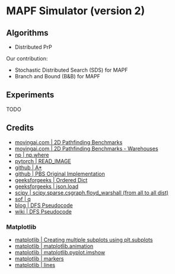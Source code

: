 # MAPF Simulator (version 2)

## Algorithms

- Distributed PrP

Our contribution:

- Stochastic Distributed Search (SDS) for MAPF 
- Branch and Bound (B&B) for MAPF

## Experiments

TODO

## Credits

- [movingai.com | 2D Pathfinding Benchmarks](https://movingai.com/benchmarks/grids.html)
- [movingai.com | 2D Pathfinding Benchmarks - Warehouses](https://movingai.com/benchmarks/mapf/index.html)
- [np | np.where](https://numpy.org/doc/stable/reference/generated/numpy.where.html)
- [pytorch | READ_IMAGE](https://pytorch.org/vision/stable/generated/torchvision.io.read_image.html#torchvision.io.read_image)
- [github | A*](https://github.com/Arseni1919/A_star_Implementation)
- [github | PBS Original Implementation](https://github.com/Jiaoyang-Li/PBS)
- [geeksforgeeks | Ordered Dict](https://www.geeksforgeeks.org/ordereddict-in-python/)
- [geeksforgeeks | json.load](https://www.geeksforgeeks.org/json-load-in-python/?ref=lbp)
- [scipy | scipy.sparse.csgraph.floyd_warshall (from all to all dist)](https://docs.scipy.org/doc/scipy/reference/generated/scipy.sparse.csgraph.floyd_warshall.html)
- [sof | q](https://stackoverflow.com/questions/55109716/c-argument-looks-like-a-single-numeric-rgb-or-rgba-sequence)
- [blog | DFS Pseudocode](https://www.programiz.com/dsa/graph-dfs)
- [wiki | DFS Pseudocode](https://en.wikipedia.org/wiki/Depth-first_search)

### Matplotlib

- [matplotlib | Creating multiple subplots using plt.subplots](https://matplotlib.org/3.5.0/gallery/subplots_axes_and_figures/subplots_demo.html)
- [matplotlib | matplotlib.animation](https://matplotlib.org/stable/api/animation_api.html#id2)
- [matplotlib | matplotlib.pyplot.imshow](https://matplotlib.org/stable/api/_as_gen/matplotlib.pyplot.imshow.html)
- [matplotlib | markers](https://matplotlib.org/stable/api/markers_api.html)
- [matplotlib | lines](https://matplotlib.org/stable/api/_as_gen/matplotlib.lines.Line2D.html#matplotlib.lines.Line2D.set_linestyle)